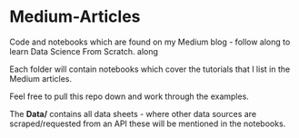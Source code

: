 # Medium-Articles
Code and notebooks which are found on my Medium blog - follow along to learn Data Science From Scratch. along

Each folder will contain notebooks which cover the tutorials that I list in the Medium articles. 

Feel free to pull this repo down and work through the examples. 

The **Data/** contains all data sheets - where other data sources are scraped/requested from an API these will be mentioned in the notebooks. 

